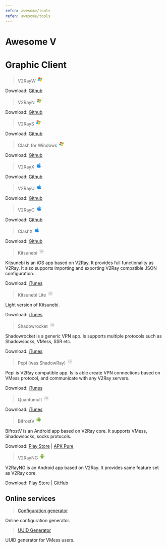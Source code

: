 ```yaml
---
refcn: awesome/tools
refen: awesome/tools
---
```


# Awesome V

# Graphic Client

> V2RayW <img width="20" src="/resources/win.svg">

Download: [Github](https://github.com/Cenmrev/V2RayW)

> V2RayN <img width="20" src="/resources/win.svg">

Download: [Github](https://github.com/2dust/v2rayN)

> V2RayS <img width="20" src="/resources/win.svg">

Download: [Github](https://github.com/Shinlor/V2RayS)

> Clash for Windows <img width="20" src="/resources/win.svg">

Download: [Github](https://github.com/Fndroid/clash_for_windows_pkg)

> V2RayX <img width="20" src="/resources/apple.svg">

Download: [Github](https://github.com/Cenmrev/V2RayX)

> V2RayU <img width="20" src="/resources/apple.svg">

Download: [Github](https://github.com/yanue/V2rayU)

> V2RayC <img width="20" src="/resources/apple.svg">

Download: [Github](https://github.com/gssdromen/V2RayC)

> ClashX <img width="20" src="/resources/apple.svg">

Download: [Github](https://github.com/yichengchen/clashX)

> Kitsunebi <img width="20" src="/resources/ios.svg">

Kitsunebi is an iOS app based on V2Ray. It provides full functionality as V2Ray. It also supports importing and exporting V2Ray compatible JSON configuration.

Download: [iTunes](https://itunes.apple.com/us/app/kitsunebi-proxy-utility/id1446584073?mt=8)

> Kitsunebi Lite <img width="20" src="/resources/ios.svg">

Light version of Kitsunebi.

Download: [iTunes](https://itunes.apple.com/us/app/kitsunebi-lite/id1387913765?mt=8)

> Shadowrocket <img width="20" src="/resources/ios.svg">

Shadowrocket is a generic VPN app. Is supports multiple protocols such as Shadowsocks, VMess, SSR etc.

Download: [iTunes](https://itunes.apple.com/us/app/shadowrocket/id932747118?mt=8)

> Pepi (was ShadowRay) <img width="20" src="/resources/ios.svg">

Pepi is V2Ray compatible app. Is is able create VPN connections based on VMess protocol, and communicate with any V2Ray servers.

Download: [iTunes](https://itunes.apple.com/us/app/pepi/id1283082051?mt=8)

> Quantumult <img width="20" src="/resources/ios.svg">

Download: [iTunes](https://itunes.apple.com/us/app/quantumult/id1252015438?mt=8)

> BifrostV <img width="20" src="/resources/android.svg">

BifrostV is an Android app based on V2Ray core. It supports VMess, Shadowsocks, socks protocols.

Download: [Play Store](https://play.google.com/store/apps/details?id=com.github.dawndiy.bifrostv) | [APK Pure](https://apkpure.com/bifrostv/com.github.dawndiy.bifrostv)

> V2RayNG <img width="20" src="/resources/android.svg">

V2RayNG is an Android app based on V2Ray. It provides same feature set as V2Ray core.

Download: [Play Store](https://play.google.com/store/apps/details?id=com.v2ray.ang) | [GitHub](https://github.com/2dust/v2rayNG)

## Online services

> [Configuration generator](https://htfy96.github.io/v2ray-config-gen/)

Online configuration generator.

> [UUID Generator](https://www.uuidgenerator.net/)

UUID generator for VMess users.
